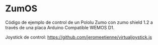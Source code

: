 # ZumOS
Código de ejemplo de control de un Pololu Zumo con zumo shield 1.2 a través de una placa Arduino Compatible WEMOS D1.

Joystick de control: https://github.com/jeromeetienne/virtualjoystick.js
